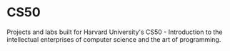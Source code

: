 # CS50
Projects and labs built for Harvard University's CS50 - Introduction to the intellectual enterprises of computer science and the art of programming.
